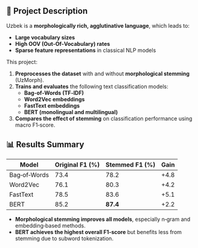 ## 📜 Project Description

Uzbek is a **morphologically rich, agglutinative language**, which leads to:  
- **Large vocabulary sizes**  
- **High OOV (Out‑Of‑Vocabulary) rates**  
- **Sparse feature representations** in classical NLP models

This project:  
1. **Preprocesses the dataset** with and without **morphological stemming** (UzMorph).  
2. **Trains and evaluates** the following text classification models:
   - **Bag‑of‑Words (TF‑IDF)**  
   - **Word2Vec embeddings**  
   - **FastText embeddings**  
   - **BERT (monolingual and multilingual)**  
3. **Compares the effect of stemming** on classification performance using macro F1‑score.  

## 📊 Results Summary

| Model        | Original F1 (%) | Stemmed F1 (%) | Gain |
|--------------|-----------------|----------------|------|
| Bag‑of‑Words | 73.4            | 78.2           | +4.8 |
| Word2Vec     | 76.1            | 80.3           | +4.2 |
| FastText     | 78.5            | 83.6           | +5.1 |
| BERT         | 85.2            | **87.4**       | +2.2 |

- **Morphological stemming improves all models**, especially n‑gram and embedding‑based methods.  
- **BERT achieves the highest overall F1‑score** but benefits less from stemming due to subword tokenization.  
